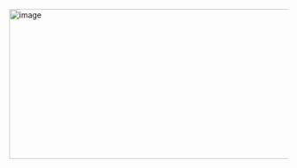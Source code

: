 <img width="526" height="271" alt="image" src="https://github.com/user-attachments/assets/d206cdc3-1b53-4e40-8eaa-82d07e5b937e" />
